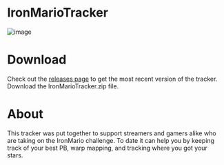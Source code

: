 # IronMarioTracker
![image](https://github.com/user-attachments/assets/600140ac-6c05-4884-890e-0fe145800843)


# Download
Check out the [releases page](https://github.com/WaffleSmacker/IronMarioTracker/releases) to get the most recent version of the tracker.
Download the IronMarioTracker.zip file.

# About
This tracker was put together to support streamers and gamers alike who are taking on the IronMario challenge.
To date it can help you by keeping track of your best PB, warp mapping, and tracking where you got your stars.
